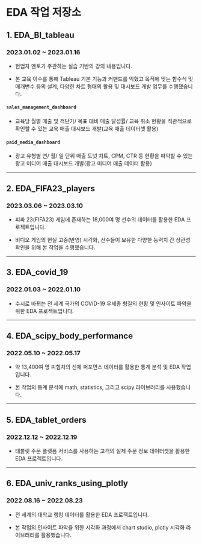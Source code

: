 # EDA 작업 저장소

## 1. EDA_BI_tableau
### 2023.01.02 ~ 2023.01.16

* 현업자 멘토가 주관하는 실습 기반의 강의 내용입니다.

* 본 교육 이수를 통해 Tableau 기본 기능과 커맨드를 익혔고 목적에 맞는 함수식 및 매개변수 등의 설계, 다양한 차트 형태의 활용 및 대시보드 개발 업무를 수행했습니다.

#### `sales_management_dashboard`

* 교육당 월별 매출 및 객단가/ 목표 대비 매출 달성률/ 교육 취소 현황을 직관적으로 확인할 수 있는 교육 매출 대시보드 개발(교육 매출 데이터셋 활용)

#### `paid_media_dashboard`

* 광고 유형별 연/ 월/ 일 단위 매출 도넛 차트, CPM, CTR 등 현황을 파악할 수 있는 광고 미디어 매출 대시보드 개발(광고 미디어 매출 데이터 활용)

---

## 2. EDA_FIFA23_players
### 2023.03.06 ~ 2023.03.10

* 피파 23(FIFA23) 게임에 존재하는 18,000여 명 선수의 데이터를 활용한 EDA 프로젝트입니다.

* 비디오 게임의 현실 고증(반영) 시각화, 선수들이 보유한 다양한 능력치 간 상관성 확인을 위해 본 작업을 수행했습니다.

---

## 3. EDA_covid_19
### 2022.01.03 ~ 2022.01.10

* 수시로 바뀌는 전 세계 국가의 COVID-19 우세종 형질의 현황 및 인사이트 파악을 위한 EDA 프로젝트입니다.

---

## 4. EDA_scipy_body_performance
### 2022.05.10 ~ 2022.05.17

* 약 13,400여 명 피험자의 신체 퍼포먼스 데이터를 활용한 통계 분석 및 EDA 작업입니다.

* 본 작업의 통계 분석에 math, statistics, 그리고 scipy 라이브러리를 사용했습니다.

---

## 5. EDA_tablet_orders
### 2022.12.12 ~ 2022.12.19

* 태블릿 주문 플랫폼 서비스를 사용하는 고객의 실제 주문 정보 데이터셋을 활용한 EDA 프로젝트입니다.

---

## 6. EDA_univ_ranks_using_plotly
### 2022.08.16 ~ 2022.08.23

* 전 세계의 대학교 랭킹 데이터를 활용한 EDA 프로젝트입니다.

* 본 작업의 인사이트 파악을 위한 시각화 과정에서 chart studio, plotly 시각화 라이브러리를 활용했습니다.

